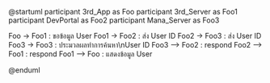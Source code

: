 @startuml
participant 3rd_App as Foo
participant 3rd_Server as Foo1
participant DevPortal as Foo2
participant Mana_Server as Foo3



Foo -> Foo1 : ขอข้อมูล User 
Foo1 -> Foo2 : ส่ง User ID
Foo2 -> Foo3 : ส่ง User ID
Foo3 -> Foo3 : ประมวลผลทำการค้นหา\nUser ID
Foo3 --> Foo2 : respond
Foo2 --> Foo1 : respond
Foo1 --> Foo : แสดงข้อมูล User


@enduml